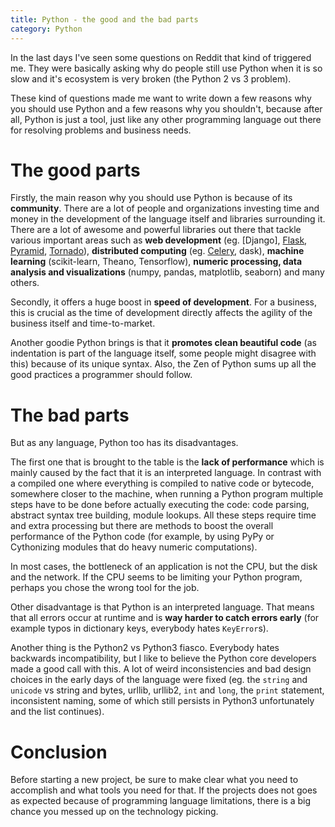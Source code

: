 ```yaml
---
title: Python - the good and the bad parts
category: Python
---
```


In the last days I've seen some questions on Reddit that
kind of triggered me. They were basically asking why do people still use
Python when it is so slow and it's ecosystem is very broken (the Python 2 vs 3
problem).

These kind of questions made me want to write down a few reasons why you should
use Python and a few reasons why you shouldn't, because after all,
Python is just a tool, just like any other programming language out there
for resolving problems and business needs.

# The good parts

Firstly, the main reason why you should use Python is because of its
**community**. There are a lot of people and organizations investing time and
money in the development of the language itself and libraries surrounding it.
There are a lot of awesome and powerful libraries out there that tackle
various important areas such as **web development** (eg. [Django], [Flask], [Pyramid],
[Tornado]), **distributed computing** (eg. [Celery], dask), **machine learning**
(scikit-learn, Theano, Tensorflow), **numeric processing, data analysis and
visualizations** (numpy, pandas, matplotlib, seaborn) and many others.

Secondly, it offers a huge boost in **speed of development**. For a business,
this is crucial as the time of development directly affects the agility of the
business itself and time-to-market.

Another goodie Python brings is that it **promotes clean beautiful code** (as
indentation is part of the language itself, some people might disagree
with this) because of its unique syntax. Also, the Zen of Python sums up all the
good practices a programmer should follow.

# The bad parts

But as any language, Python too has its disadvantages.

The first one that is brought to the table is the **lack of performance**
which is mainly caused by the fact that it is an interpreted language.
In contrast with a compiled one where everything is compiled to native code or
bytecode, somewhere closer to the machine, when running a Python program multiple
steps have to be done before actually executing the code: code parsing,
abstract syntax tree building, module lookups. All these steps require time and
extra processing but there are methods to boost the overall performance of the
Python code (for example, by using PyPy or Cythonizing modules that do heavy
numeric computations).

In most cases, the bottleneck of an application is not the CPU, but the disk and
the network. If the CPU seems to be limiting your Python program, perhaps you
chose the wrong tool for the job.

Other disadvantage is that Python is an interpreted language. That means that
all errors occur at runtime and is **way harder to catch errors early**
(for example typos in dictionary keys, everybody hates ``KeyError``s).

Another thing is the Python2 vs Python3 fiasco. Everybody hates backwards
incompatibility, but I like to believe the Python core developers made a good
call with this. A lot of weird inconsistencies and bad design choices in the
early days of the language were fixed (eg. the ``string`` and ``unicode`` vs string and
bytes, urllib, urllib2, ``int`` and ``long``, the ``print`` statement,
inconsistent naming, some of which still persists in Python3 unfortunately and
the list continues).

# Conclusion

Before starting a new project, be sure to make clear what you need to accomplish
and what tools you need for that. If the projects does not goes as expected
because of programming language limitations, there is a big chance you messed
up on the technology picking.

[Djano]: https://www.djangoproject.com/
[Flask]: http://flask.pocoo.org/
[Pyramid]: https://trypyramid.com/
[Tornado]: http://www.tornadoweb.org/en/stable/
[Celery]: http://www.celeryproject.org/

